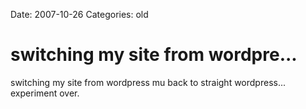 Date: 2007-10-26
Categories: old

# switching my site from wordpre...

switching my site from wordpress mu back to straight wordpress... experiment over.
